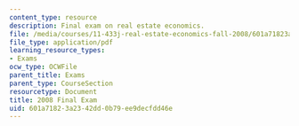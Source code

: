 ```yaml
---
content_type: resource
description: Final exam on real estate economics.
file: /media/courses/11-433j-real-estate-economics-fall-2008/601a71823a2342dd0b79ee9decfdd46e_exam2_2008.pdf
file_type: application/pdf
learning_resource_types:
- Exams
ocw_type: OCWFile
parent_title: Exams
parent_type: CourseSection
resourcetype: Document
title: 2008 Final Exam
uid: 601a7182-3a23-42dd-0b79-ee9decfdd46e
---
```

